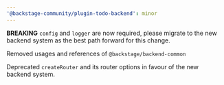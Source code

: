 ```yaml
---
'@backstage-community/plugin-todo-backend': minor
---
```


**BREAKING** `config` and `logger` are now required, please migrate to the new backend system as the best path forward for this change.

Removed usages and references of `@backstage/backend-common`

Deprecated `createRouter` and its router options in favour of the new backend system.
